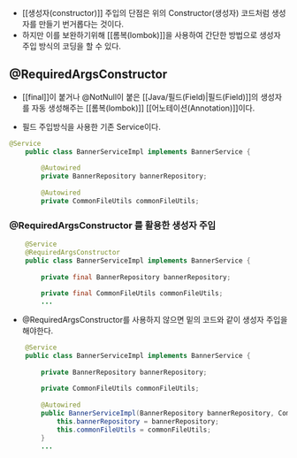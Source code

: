 - [[생성자(constructor)]] 주입의 단점은 위의 Constructor(생성자) 코드처럼 생성자를 만들기 번거롭다는 것이다.
- 하지만 이를 보완하기위해 [[롬복(lombok)]]을 사용하여 간단한 방법으로 생성자 주입 방식의 코딩을 할 수 있다.

## @RequiredArgsConstructor

- [[final]]이 붙거나 @NotNull이 붙은 [[Java/필드(Field)|필드(Field)]]의 생성자를 자동 생성해주는 [[롬복(lombok)]] [[어노테이션(Annotation)]]이다.

- 필드 주입방식을 사용한 기존 Service이다.

```java
@Service
    public class BannerServiceImpl implements BannerService {
	    
        @Autowired
        private BannerRepository bannerRepository;
	    
        @Autowired
        private CommonFileUtils commonFileUtils;
```

### @RequiredArgsConstructor 를 활용한 생성자 주입

```java
    @Service
    @RequiredArgsConstructor
    public class BannerServiceImpl implements BannerService {
    
        private final BannerRepository bannerRepository;
    
        private final CommonFileUtils commonFileUtils;
        ...
```

- @RequiredArgsConstructor를 사용하지 않으면 밑의 코드와 같이 생성자 주입을 해야한다.

```java
    @Service
    public class BannerServiceImpl implements BannerService {
	    
        private BannerRepository bannerRepository;
	    
        private CommonFileUtils commonFileUtils;
	    
        @Autowired
        public BannerServiceImpl(BannerRepository bannerRepository, CommonFileUtils commonFileUtils) {
            this.bannerRepository = bannerRepository;
            this.commonFileUtils = commonFileUtils;
        }
        ...
```